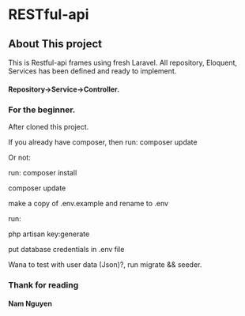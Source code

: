 
# RESTful-api

## About This project

This is Restful-api frames using fresh Laravel. All repository, Eloquent, Services has been defined and ready to implement.

#### Repository->Service->Controller. 

### For the beginner.

After cloned this project.

If you already have composer, then run: composer update

Or not: 

run: composer install

composer update

make a copy of .env.example and rename to .env

run:

php artisan key:generate

put database credentials in .env file

Wana to test with user data (Json)?, run migrate && seeder.

### Thank for reading
#### Nam Nguyen
